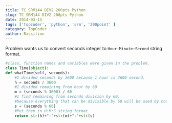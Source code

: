```yaml
---
title: TC SRM144 DIV2 200pts Python
slug: TC SRM144 DIV2 200pts Python
date: 2014-03-15
tags: ['topcoder', 'python', 'srm', '200point' ]
category: TopCoder 
author: Rassilion 
---
```


Problem wants us to convert seconds integer to `Hour:Minute:Second` string format.

```python
#class, function names and variables were given in the problem.
class Time(object):
def whatTime(self, seconds):
    #I divided seconds by 3600 because 1 hour is 3600 second.
    h = seconds / 3600
    #I divided remaining from hour by 60
    m = (seconds % 3600) / 60
    #I find remaining from seconds division by 60,
    #because everything that can be divisible by 60 will be used by hour and minute
    s = (seconds % 60)
    #Put them in H:M:S string format
    return str(h)+":"+str(m)+":"+str(s)
```